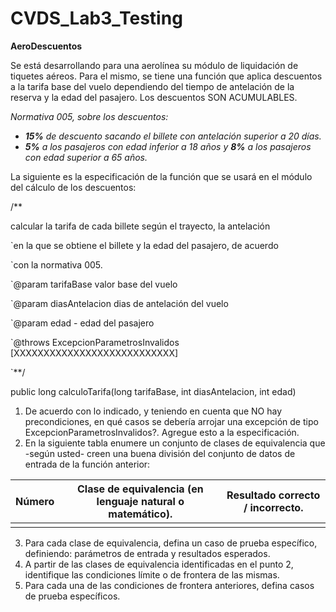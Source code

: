 # CVDS_Lab3_Testing
**AeroDescuentos** 

Se está desarrollando para una aerolínea su módulo de liquidación de tiquetes aéreos. Para el mismo, se tiene una función que aplica descuentos a la tarifa base del vuelo dependiendo del tiempo de antelación de la reserva y la edad del pasajero. Los descuentos SON ACUMULABLES. 

*Normativa 005, sobre los descuentos:*

- ***15%** de descuento sacando el billete con antelación superior a 20 días.*  
- ***5%**  a los pasajeros con edad inferior a 18 años y  **8%**  a los pasajeros con edad superior a 65 años.*  

La siguiente es la especificación de la función que se usará en el módulo del cálculo de los descuentos:

/\*\* 

calcular la tarifa de cada billete según el trayecto, la antelación  

`en la que  se obtiene el billete y la edad del pasajero, de acuerdo 

`con la normativa 005.

`@param tarifaBase valor base del vuelo

`@param diasAntelacion dias de antelación del vuelo

`@param edad - edad del pasajero 

`@throws ExcepcionParametrosInvalidos [XXXXXXXXXXXXXXXXXXXXXXXXXXX] 

`\*\*/ 

public long calculoTarifa(long tarifaBase, int diasAntelacion, int edad) 

1. De acuerdo con lo indicado, y teniendo en cuenta que NO hay precondiciones, en qué casos se debería arrojar una excepción de tipo ExcepcionParametrosInvalidos?. Agregue esto a la especificación. 
1. En la siguiente tabla enumere un conjunto de clases de equivalencia que -según usted- creen una buena división del conjunto de datos de entrada de la función anterior: 



|Número |Clase de equivalencia (en lenguaje natural o matemático).|Resultado correcto / incorrecto.|
| - | - | - |
||||


3. Para cada clase de equivalencia, defina un caso de prueba específico, definiendo: parámetros de entrada y resultados esperados.
3. A partir de las clases de equivalencia identificadas en el punto 2, identifique las condiciones límite o de frontera de las mismas.
3. Para cada una de las condiciones de frontera anteriores, defina casos de prueba específicos.
